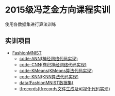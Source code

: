 # 2015级冯芝金方向课程实训
使用各数据集进行算法训练
## 实训项目
- [FashionMNIST]()
  - [code-ANN(神经网络代码实现)](https://github.com/m-L-0/17b-FengZhijin-2015/tree/master/fashion-mnist/code-ANN)
  - [code-CNN(卷积神经网络代码实现)](https://github.com/m-L-0/17b-FengZhijin-2015/tree/master/fashion-mnist/code-CNN)
  - [code-KMeans(KMeans算法代码实现)](https://github.com/m-L-0/17b-FengZhijin-2015/tree/master/fashion-mnist/code-KMeans)
  - [code-KNN(KNN算法代码实现)](https://github.com/m-L-0/17b-FengZhijin-2015/tree/master/fashion-mnist/code-KNN)
  - [data(FashionMNIST数据集)](https://github.com/m-L-0/17b-FengZhijin-2015/tree/master/fashion-mnist/data)
  - [tfrecords(tfrecords文件生成及可视化代码实现)](https://github.com/m-L-0/17b-FengZhijin-2015/tree/master/fashion-mnist/tfrecords)

